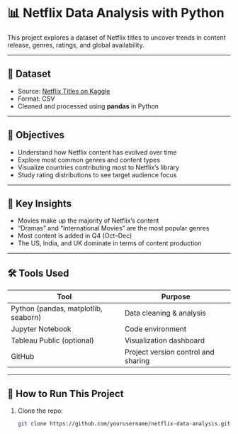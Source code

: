 # 📊 Netflix Data Analysis with Python

This project explores a dataset of Netflix titles to uncover trends in content release, genres, ratings, and global availability.

---

## 📁 Dataset

- Source: [Netflix Titles on Kaggle](https://www.kaggle.com/datasets/shivamb/netflix-shows)
- Format: CSV
- Cleaned and processed using **pandas** in Python

---

## 🎯 Objectives

- Understand how Netflix content has evolved over time
- Explore most common genres and content types
- Visualize countries contributing most to Netflix’s library
- Study rating distributions to see target audience focus

---

## 📌 Key Insights

- Movies make up the majority of Netflix’s content
- “Dramas” and “International Movies” are the most popular genres
- Most content is added in Q4 (Oct–Dec)
- The US, India, and UK dominate in terms of content production

---

## 🛠️ Tools Used

| Tool | Purpose |
|------|---------|
| Python (pandas, matplotlib, seaborn) | Data cleaning & analysis |
| Jupyter Notebook | Code environment |
| Tableau Public (optional) | Visualization dashboard |
| GitHub | Project version control and sharing |

---

## 🚀 How to Run This Project

1. Clone the repo:
   ```bash
   git clone https://github.com/yourusername/netflix-data-analysis.git
